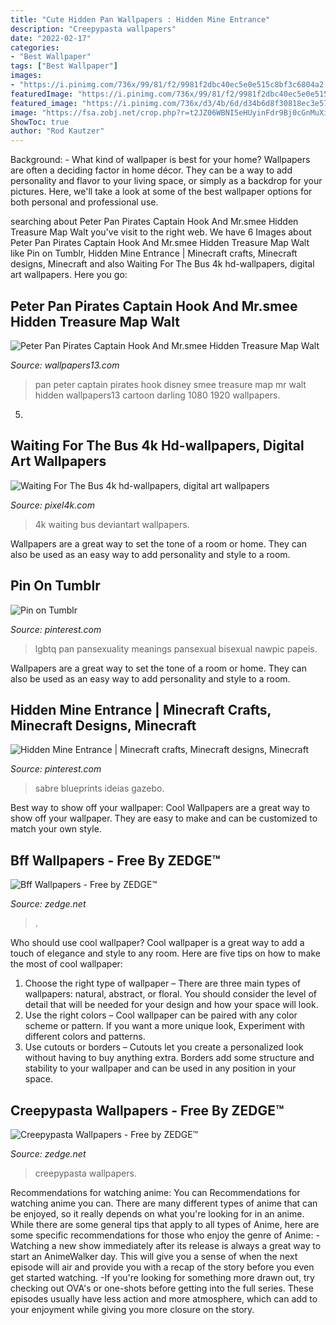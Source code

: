```yaml
---
title: "Cute Hidden Pan Wallpapers : Hidden Mine Entrance"
description: "Creepypasta wallpapers"
date: "2022-02-17"
categories:
- "Best Wallpaper"
tags: ["Best Wallpaper"]
images:
- "https://i.pinimg.com/736x/99/81/f2/9981f2dbc40ec5e0e515c8bf3c6804a2.jpg"
featuredImage: "https://i.pinimg.com/736x/99/81/f2/9981f2dbc40ec5e0e515c8bf3c6804a2.jpg"
featured_image: "https://i.pinimg.com/736x/d3/4b/6d/d34b6d8f30818ec3e5755e37ad137d50.jpg"
image: "https://fsa.zobj.net/crop.php?r=t2JZ06WBNI5eHUyinFdr9Bj0cGnMuXiiMCa3WBr6IKn8qfV3pKGP7j3RFTVQzGwVD7_Bt0dscMB1SfNm2i7SA2iXOGKnpDW-JOhdcFt41guYrJd8N3TnGFM0ENAQeUfKHfyvjpFSmiTftEFQlAXtFUXOWxUF3QcPYoYKFrTKQSvOPRQ21KywwxI4Its"
ShowToc: true
author: "Rod Kautzer"
---
```



Background: - What kind of wallpaper is best for your home?
Wallpapers are often a deciding factor in home décor. They can be a way to add personality and flavor to your living space, or simply as a backdrop for your pictures. Here, we'll take a look at some of the best wallpaper options for both personal and professional use.

	

		
searching about Peter Pan Pirates Captain Hook And Mr.smee Hidden Treasure Map Walt you've visit to the right web. We have 6 Images about Peter Pan Pirates Captain Hook And Mr.smee Hidden Treasure Map Walt like Pin on Tumblr, Hidden Mine Entrance | Minecraft crafts, Minecraft designs, Minecraft and also Waiting For The Bus 4k hd-wallpapers, digital art wallpapers. Here you go:
		
    
## Peter Pan Pirates Captain Hook And Mr.smee Hidden Treasure Map Walt

<img loading=lazy src="http://www.wallpapers13.com/wp-content/uploads/2018/01/Peter-Pan-Pirates-Captain-Hook-and-Mr.Smee-Hidden-Treasure-Map-Walt-Disney-Wallpaper-Hd-1920x1080-1280x768.jpg" onerror="this.onerror=null;this.src='https://tse2.mm.bing.net/th?id=OIP.W95VsL2MDpT-doQGSnr2-QHaEc&amp;pid=15.1';" alt="Peter Pan Pirates Captain Hook And Mr.smee Hidden Treasure Map Walt">

_Source: wallpapers13.com_

>pan peter captain pirates hook disney smee treasure map mr walt hidden wallpapers13 cartoon darling 1080 1920 wallpapers. 

	

5.

    
## Waiting For The Bus 4k Hd-wallpapers, Digital Art Wallpapers

<img loading=lazy src="https://www.pixel4k.com/wp-content/uploads/2018/10/waiting-for-the-bus-4k_1540756202.jpg" onerror="this.onerror=null;this.src='https://tse4.mm.bing.net/th?id=OIP.IcBCNV-sEX9Bj-R_2Z6mxQHaEK&amp;pid=15.1';" alt="Waiting For The Bus 4k hd-wallpapers, digital art wallpapers">

_Source: pixel4k.com_

>4k waiting bus deviantart wallpapers. 

	

Wallpapers are a great way to set the tone of a room or home. They can also be used as an easy way to add personality and style to a room.

    
## Pin On Tumblr

<img loading=lazy src="https://i.pinimg.com/736x/d3/4b/6d/d34b6d8f30818ec3e5755e37ad137d50.jpg" onerror="this.onerror=null;this.src='https://tse2.mm.bing.net/th?id=OIP.7_l06XKJV2nONqIDPU0xZAHaNL&amp;pid=15.1';" alt="Pin on Tumblr">

_Source: pinterest.com_

>lgbtq pan pansexuality meanings pansexual bisexual nawpic papeis. 

	

Wallpapers are a great way to set the tone of a room or home. They can also be used as an easy way to add personality and style to a room.

    
## Hidden Mine Entrance | Minecraft Crafts, Minecraft Designs, Minecraft

<img loading=lazy src="https://i.pinimg.com/736x/99/81/f2/9981f2dbc40ec5e0e515c8bf3c6804a2.jpg" onerror="this.onerror=null;this.src='https://tse3.mm.bing.net/th?id=OIP.WF6_jEL97eFZW0AuNjGVIAHaHa&amp;pid=15.1';" alt="Hidden Mine Entrance | Minecraft crafts, Minecraft designs, Minecraft">

_Source: pinterest.com_

>sabre blueprints ideias gazebo. 

	

Best way to show off your wallpaper:
Cool Wallpapers are a great way to show off your wallpaper. They are easy to make and can be customized to match your own style.

    
## Bff Wallpapers - Free By ZEDGE™

<img loading=lazy src="https://fsa.zobj.net/crop.php?r=t2JZ06WBNI5eHUyinFdr9Bj0cGnMuXiiMCa3WBr6IKn8qfV3pKGP7j3RFTVQzGwVD7_Bt0dscMB1SfNm2i7SA2iXOGKnpDW-JOhdcFt41guYrJd8N3TnGFM0ENAQeUfKHfyvjpFSmiTftEFQlAXtFUXOWxUF3QcPYoYKFrTKQSvOPRQ21KywwxI4Its" onerror="this.onerror=null;this.src='https://tse3.mm.bing.net/th?id=OIP.pHCaCdZI9zCBO-E1rOeNzgAAAA&amp;pid=15.1';" alt="Bff Wallpapers - Free by ZEDGE™">

_Source: zedge.net_

>. 

	

Who should use cool wallpaper?
Cool wallpaper is a great way to add a touch of elegance and style to any room. Here are five tips on how to make the most of cool wallpaper: 
1) Choose the right type of wallpaper – There are three main types of wallpapers: natural, abstract, or floral. You should consider the level of detail that will be needed for your design and how your space will look. 
2) Use the right colors – Cool wallpaper can be paired with any color scheme or pattern. If you want a more unique look, Experiment with different colors and patterns. 
3) Use cutouts or borders – Cutouts let you create a personalized look without having to buy anything extra. Borders add some structure and stability to your wallpaper and can be used in any position in your space.

    
## Creepypasta Wallpapers - Free By ZEDGE™

<img loading=lazy src="https://fsa.zobj.net/crop.php?r=isIXN2IaqjY-UpafviPI5miJv8Rn05-oGACGKSoy0nMDB0N1D2SC6PdZJLOoBOwPGExfpjuNSeTl6-F21a17wCBtcsrFvlnavBnlmKBFbgVPQjX9-JCrhXY8wlDm0BjsVkLJaKFPxR5YI9ePwmZcVwV-znc_Kg5NJ0zf9tigNsTWddJgPcFBbesDx4I" onerror="this.onerror=null;this.src='https://tse3.mm.bing.net/th?id=OIP.NHkBymG8kDDQmKTutNkpagAAAA&amp;pid=15.1';" alt="Creepypasta Wallpapers - Free by ZEDGE™">

_Source: zedge.net_

>creepypasta wallpapers. 

	

Recommendations for watching anime: You can
Recommendations for watching anime you can. There are many different types of anime that can be enjoyed, so it really depends on what you're looking for in an anime. While there are some general tips that apply to all types of Anime, here are some specific recommendations for those who enjoy the genre of Anime: 
-Watching a new show immediately after its release is always a great way to start an AnimeWalker day. This will give you a sense of when the next episode will air and provide you with a recap of the story before you even get started watching. 
-If you're looking for something more drawn out, try checking out OVA's or one-shots before getting into the full series. These episodes usually have less action and more atmosphere, which can add to your enjoyment while giving you more closure on the story.

